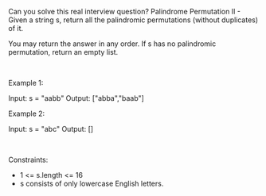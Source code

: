 Can you solve this real interview question? Palindrome Permutation II - Given a string s, return all the palindromic permutations (without duplicates) of it.

You may return the answer in any order. If s has no palindromic permutation, return an empty list.

 

Example 1:

Input: s = "aabb"
Output: ["abba","baab"]


Example 2:

Input: s = "abc"
Output: []


 

Constraints:

 * 1 <= s.length <= 16
 * s consists of only lowercase English letters.